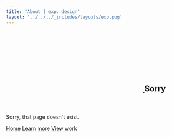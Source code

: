 ```yaml
---
title: 'About | exp. design'
layout: '../../../_includes/layouts/exp.pug'
---
```


<section class="px-5 tablet:px-8 max-w-large pb-8 mb-8 xlarge:mx-auto">
  <header>
    <h2 class="small border-b border-t1 pb-2 mb-4">
      <a id="sorry" href="#sorry" class="flex mis--4 mie-1 no-underline">
        <svg class="icon" aria-hidden="true">
          <use xlink:href="#tabler-hash"></use>
        </svg>
      </a> Sorry
    </h2>
  </header>

  Sorry, that page doesn't exist.

  <nav class='pb-3 mb-6'>
    <a href='/' class='btn btn-primary'>Home</a>
    <a href='about' class='btn btn-primary'>Learn more</a>
    <a href='work' class='btn btn-primary'>View work</a>
  </nav>
</section>